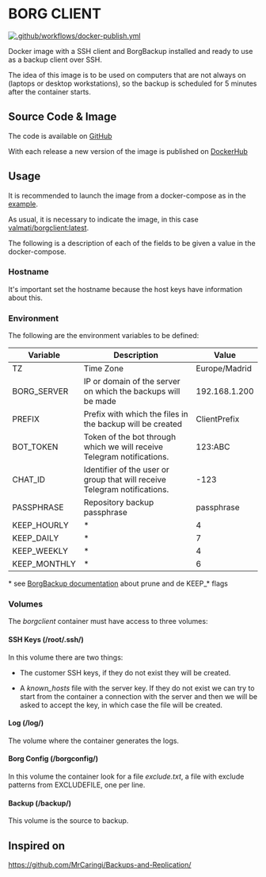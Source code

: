 # BORG CLIENT

[![.github/workflows/docker-publish.yml](https://github.com/ValMati/borgclient-docker/actions/workflows/docker-publish.yml/badge.svg)](https://github.com/ValMati/borgserver-docker/actions/workflows/docker-publish.yml)

Docker image with a SSH client and BorgBackup installed and ready to use as a backup client over SSH.

The idea of this image is to be used on computers that are not always on (laptops or desktop workstations), so the backup is scheduled for 5 minutes after the container starts.

## Source Code & Image

The code is available on [GitHub](https://github.com/ValMati/borgclient-docker)

With each release a new version of the image is published on [DockerHub](https://hub.docker.com/r/valmati/borgclient)

## Usage

It is recommended to launch the image from a docker-compose as in the [example](docker-compose.yml).

As usual, it is necessary to indicate the image, in this case [valmati/borgclient:latest](https://hub.docker.com/r/valmati/borgclient).

The following is a description of each of the fields to be given a value in the docker-compose.

### Hostname

It's important set the hostname because the host keys have information about this.

### Environment

The following are the environment variables to be defined:

| Variable | Description | Value |
| --- | --- | --- |
| TZ            | Time Zone | Europe/Madrid |
| BORG_SERVER   | IP or domain of the server on which the backups will be made | 192.168.1.200 |
| PREFIX        | Prefix with which the files in the backup will be created | ClientPrefix |
| BOT_TOKEN     | Token of the bot through which we will receive Telegram notifications. | 123:ABC |
| CHAT_ID       | Identifier of the user or group that will receive Telegram notifications.| -123 |
| PASSPHRASE    | Repository backup passphrase | passphrase |
| KEEP_HOURLY   | * | 4 |
| KEEP_DAILY    | * | 7 |
| KEEP_WEEKLY   | * | 4 |
| KEEP_MONTHLY  | * | 6 |

\* see [BorgBackup documentation](https://borgbackup.readthedocs.io/en/stable/usage/prune.html) about prune and de KEEP_* flags

### Volumes

The *borgclient* container must have access to three volumes:

#### SSH Keys (/root/.ssh/)

In this volume there are two things:

* The customer SSH keys, if they do not exist they will be created.

* A *known_hosts* file with the server key. If they do not exist we can try to start from the container a connection with the server and then we will be asked to accept the key, in which case the file will be created.

#### Log (/log/)

The volume where the container generates the logs.

#### Borg Config (/borgconfig/)

In this volume the container look for a file *exclude.txt*, a file with exclude patterns from EXCLUDEFILE, one per line.

#### Backup (/backup/)

This volume is the source to backup.

## Inspired on

https://github.com/MrCaringi/Backups-and-Replication/
